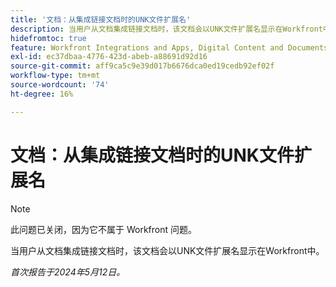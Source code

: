 ```yaml
---
title: '文档：从集成链接文档时的UNK文件扩展名'
description: 当用户从文档集成链接文档时，该文档会以UNK文件扩展名显示在Workfront中。
hidefromtoc: true
feature: Workfront Integrations and Apps, Digital Content and Documents
exl-id: ec37dbaa-4776-423d-abeb-a88691d92d16
source-git-commit: aff9ca5c9e39d017b6676dca0ed19cedb92ef02f
workflow-type: tm+mt
source-wordcount: '74'
ht-degree: 16%

---
```


# 文档：从集成链接文档时的UNK文件扩展名

<!--WF and WFP-->

>[!NOTE]
>
>此问题已关闭，因为它不属于 Workfront 问题。

当用户从文档集成链接文档时，该文档会以UNK文件扩展名显示在Workfront中。

_首次报告于2024年5月12日。_

